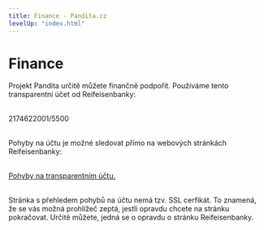 ```yaml
---
title: Finance - Pandita.cz
levelUp: "index.html"
---
```


# Finance

Projekt Pandita určitě můžete finančně podpořit. Používáme tento transparentní účet od Reifeisenbanky:<br><br>

<span class="transparentni-ucet">
2174622001/5500
</span><br><br>

Pohyby na účtu je možné sledovat přímo na webových stránkách Reifeisenbanky:<br><br>

[Pohyby na transparentním účtu.](https://ebanka.cz/povinne-zverejnovane-informace/transparentni-ucty?path=transactions&name=Spolek&accountNumber=2174622001)<br><br>

Stránka s přehledem pohybů na účtu nemá tzv. SSL cerfikát. To znamená, že se vás možná prohlížeč zeptá, jestli opravdu chcete na stránku pokračovat. Určitě můžete, jedná se o opravdu o stránku Reifeisenbanky. <br><br>

<script src="/js/arrow-script.js"></script>
